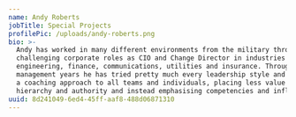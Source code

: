 ```yaml
---
name: Andy Roberts
jobTitle: Special Projects
profilePic: /uploads/andy-roberts.png
bio: >-
  Andy has worked in many different environments from the military through to
  challenging corporate roles as CIO and Change Director in industries including
  engineering, finance, communications, utilities and insurance. Through his
  management years he has tried pretty much every leadership style and now takes
  a coaching approach to all teams and individuals, placing less value on
  hierarchy and authority and instead emphasising competencies and influence.  
uuid: 8d241049-6ed4-45ff-aaf8-488d06871310
---
```


